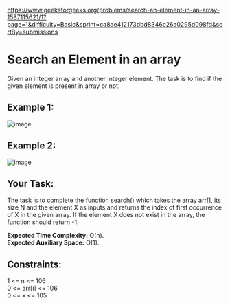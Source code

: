 https://www.geeksforgeeks.org/problems/search-an-element-in-an-array-1587115621/1?page=1&difficulty=Basic&sprint=ca8ae412173dbd8346c26a0295d098fd&sortBy=submissions

<h1> Search an Element in an array </h1>

Given an integer array and another integer element. The task is to find if the given element is present in array or not.

## Example 1:
![image](https://github.com/shanvii/Beginner-s-DSA-Sheet-GeeksforGeeks/assets/81086303/37271865-8f63-4cb0-95e9-178febfb8dc0)

## Example 2:
![image](https://github.com/shanvii/Beginner-s-DSA-Sheet-GeeksforGeeks/assets/81086303/2438c7d9-8ea5-455b-9946-57113cecc462)

## Your Task:
The task is to complete the function search() which takes the array arr[], its size N and the element X as inputs and returns the index of first occurrence of X in the given array. If the element X does not exist in the array, the function should return -1.

**Expected Time Complexity:** O(n). <br>
**Expected Auxiliary Space:** O(1). 

## Constraints:
1 <= n <= 106  <br>
0 <= arr[i] <= 106  <br>
0 <= x <= 105
